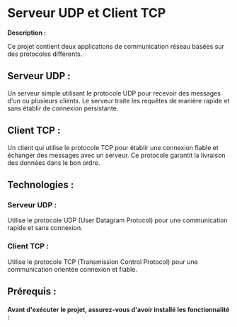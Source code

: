 <h1>Serveur UDP et Client TCP</h1>
<strong>Description :</strong> <br>
<p>Ce projet contient deux applications de communication réseau basées sur des protocoles différents.</p>

<h2>Serveur UDP :</h2>
Un serveur simple utilisant le protocole UDP pour recevoir des messages d'un ou plusieurs clients. Le serveur traite les requêtes de manière rapide et sans établir de connexion persistante.

<h2>Client TCP :</h2>
Un client qui utilise le protocole TCP pour établir une connexion fiable et échanger des messages avec un serveur. Ce protocole garantit la livraison des données dans le bon ordre.

<h2>Technologies :</h2>
<h3>Serveur UDP :</h3> Utilise le protocole UDP (User Datagram Protocol) pour une communication rapide et sans connexion.<br>
<h3>Client TCP :</h3> Utilise le protocole TCP (Transmission Control Protocol) pour une communication orientée connexion et fiable.

<h2>Prérequis :</h2>
<h4>Avant d'exécuter le projet, assurez-vous d'avoir installé les fonctionnalité :</h4>
